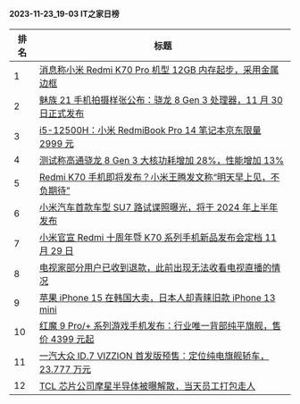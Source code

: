#### 2023-11-23_19-03  IT之家日榜

| 排名 | 标题|
| --- | ---|
| 1 | [消息称小米 Redmi K70 Pro 机型 12GB 内存起步，采用金属边框](https://www.ithome.com/0/734/394.htm) |
| 2 | [魅族 21 手机拍摄样张公布：骁龙 8 Gen 3 处理器，11 月 30 日正式发布](https://www.ithome.com/0/734/374.htm) |
| 3 | [i5-12500H：小米 RedmiBook Pro 14 笔记本京东限量 2999 元](https://www.ithome.com/0/734/363.htm) |
| 4 | [测试称高通骁龙 8 Gen 3 大核功耗增加 28%，性能增加 13%](https://www.ithome.com/0/734/470.htm) |
| 5 | [Redmi K70 手机即将发布？小米王腾发文称“明天早上见，不负期待”](https://www.ithome.com/0/734/398.htm) |
| 6 | [小米汽车首款车型 SU7 路试谍照曝光，将于 2024 年上半年发布](https://www.ithome.com/0/734/458.htm) |
| 7 | [小米官宣 Redmi 十周年暨 K70 系列手机新品发布会定档 11 月 29 日](https://www.ithome.com/0/734/437.htm) |
| 8 | [电视家部分用户已收到退款，此前出现无法收看电视直播的情况](https://www.ithome.com/0/734/378.htm) |
| 9 | [苹果 iPhone 15 在韩国大卖，日本人却青睐旧款 iPhone 13 mini](https://www.ithome.com/0/734/403.htm) |
| 10 | [红魔 9 Pro/+ 系列游戏手机发布：行业唯一背部纯平旗舰，售价 4399 元起](https://www.ithome.com/0/734/536.htm) |
| 11 | [一汽大众 ID.7 VIZZION 首发版预售：定位纯电旗舰轿车，23.777 万元](https://www.ithome.com/0/734/366.htm) |
| 12 | [TCL 芯片公司摩星半导体被曝解散，当天员工打包走人](https://www.ithome.com/0/734/369.htm) |
